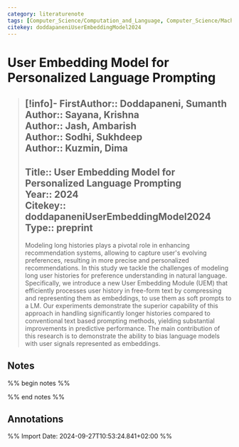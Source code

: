 ```yaml
---
category: literaturenote
tags: [Computer_Science/Computation_and_Language, Computer_Science/Machine_Learning, Computer_Science/Artificial_Intelligence, Computer_Science/Information_Retrieval]
citekey: doddapaneniUserEmbeddingModel2024
---
```

# User Embedding Model for Personalized Language Prompting

> [!info]-
> **FirstAuthor**:: Doddapaneni, Sumanth  
> **Author**:: Sayana, Krishna  
> **Author**:: Jash, Ambarish  
> **Author**:: Sodhi, Sukhdeep  
> **Author**:: Kuzmin, Dima  
> ---    
> **Title**:: User Embedding Model for Personalized Language Prompting  
> **Year**:: 2024   
> **Citekey**:: doddapaneniUserEmbeddingModel2024  
> **Type**:: preprint
> ---
> Modeling long histories plays a pivotal role in enhancing recommendation systems, allowing to capture user's evolving preferences, resulting in more precise and personalized recommendations. In this study we tackle the challenges of modeling long user histories for preference understanding in natural language. Specifically, we introduce a new User Embedding Module (UEM) that efficiently processes user history in free-form text by compressing and representing them as embeddings, to use them as soft prompts to a LM. Our experiments demonstrate the superior capability of this approach in handling significantly longer histories compared to conventional text based prompting methods, yielding substantial improvements in predictive performance. The main contribution of this research is to demonstrate the ability to bias language models with user signals represented as embeddings.

## Notes
%% begin notes %%

%% end notes %%

## Annotations



%% Import Date: 2024-09-27T10:53:24.841+02:00 %%
